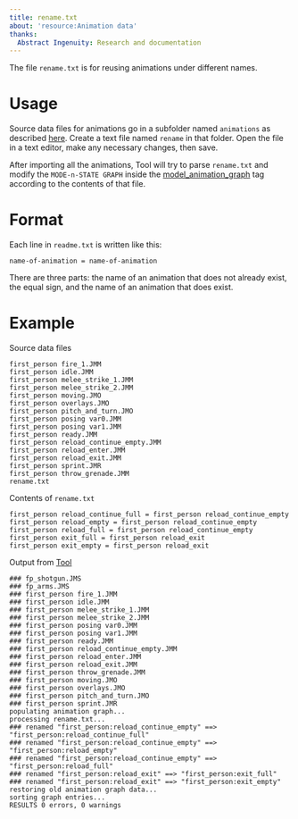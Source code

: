 ```yaml
---
title: rename.txt
about: 'resource:Animation data'
thanks:
  Abstract Ingenuity: Research and documentation
---
```


The file `rename.txt` is for reusing animations under different names.

# Usage

Source data files for animations go in a subfolder named `animations` as described [here](~h2/tools/h2-ek/h2-tool#model-animations). Create a text file named `rename` in that folder. Open the file in a text editor, make any necessary changes, then save.

After importing all the animations, Tool will try to parse `rename.txt` and modify the `MODE-n-STATE GRAPH` inside the [model_animation_graph](~) tag according to the contents of that file.

# Format

Each line in `readme.txt` is written like this:  
```
name-of-animation = name-of-animation
```

There are three parts: the name of an animation that does not already exist, the equal sign, and the name of an animation that does exist.

# Example

Source data files
```
first_person fire_1.JMM
first_person idle.JMM
first_person melee_strike_1.JMM
first_person melee_strike_2.JMM
first_person moving.JMO
first_person overlays.JMO
first_person pitch_and_turn.JMO
first_person posing var0.JMM
first_person posing var1.JMM
first_person ready.JMM
first_person reload_continue_empty.JMM
first_person reload_enter.JMM
first_person reload_exit.JMM
first_person sprint.JMR
first_person throw_grenade.JMM
rename.txt
```

Contents of `rename.txt`
```
first_person reload_continue_full = first_person reload_continue_empty
first_person reload_empty = first_person reload_continue_empty
first_person reload_full = first_person reload_continue_empty
first_person exit_full = first_person reload_exit
first_person exit_empty = first_person reload_exit
```

Output from [Tool](~h2/tools/h2-ek/h2-tool#fp-model-animations)
```
### fp_shotgun.JMS
### fp_arms.JMS
### first_person fire_1.JMM
### first_person idle.JMM
### first_person melee_strike_1.JMM
### first_person melee_strike_2.JMM
### first_person posing var0.JMM
### first_person posing var1.JMM
### first_person ready.JMM
### first_person reload_continue_empty.JMM
### first_person reload_enter.JMM
### first_person reload_exit.JMM
### first_person throw_grenade.JMM
### first_person moving.JMO
### first_person overlays.JMO
### first_person pitch_and_turn.JMO
### first_person sprint.JMR
populating animation graph...
processing rename.txt...
### renamed "first_person:reload_continue_empty" ==> "first_person:reload_continue_full"
### renamed "first_person:reload_continue_empty" ==> "first_person:reload_empty"
### renamed "first_person:reload_continue_empty" ==> "first_person:reload_full"
### renamed "first_person:reload_exit" ==> "first_person:exit_full"
### renamed "first_person:reload_exit" ==> "first_person:exit_empty"
restoring old animation graph data...
sorting graph entries...
RESULTS 0 errors, 0 warnings
```

